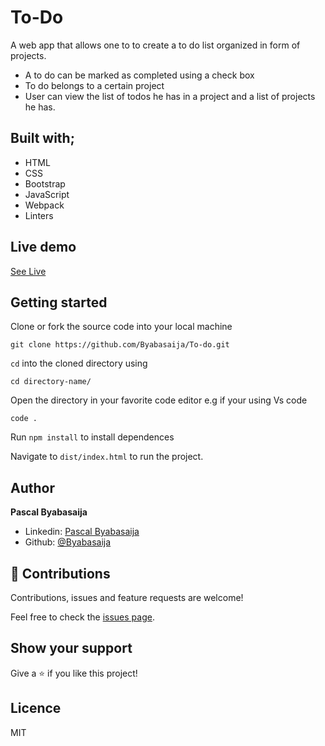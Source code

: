# To-Do
A web app that allows one to to create a to do list organized in form of projects.
- A to do can be marked as completed using a check box
- To do belongs to a certain project
- User can view the list of todos he has in a project and a list of projects he has.


## Built with;
- HTML 
- CSS
- Bootstrap
- JavaScript
- Webpack
- Linters

## Live demo 

[See Live](http://pascalbyabasaija.me/Restaurant-page/dist/index.html)

## Getting started

Clone or fork the source code into your local machine
```
git clone https://github.com/Byabasaija/To-do.git
```
```cd``` into the cloned directory using
```
cd directory-name/
```

Open the directory in your favorite code editor e.g if your using Vs code
```
code .
```

Run ``` npm install ``` to install dependences

Navigate to  ``` dist/index.html ``` to run the project.


## Author
**Pascal Byabasaija**
- Linkedin: [Pascal Byabasaija](https://www.linkedin.com/in/pascal-byabasaija/)
- Github: [@Byabasaija](https://github.com/Byabasaija)

## 🤝 Contributions

Contributions, issues and feature requests are welcome!

Feel free to check the [issues page](issues/).


## Show your support

Give a ⭐️ if you like this project!

## Licence
MIT